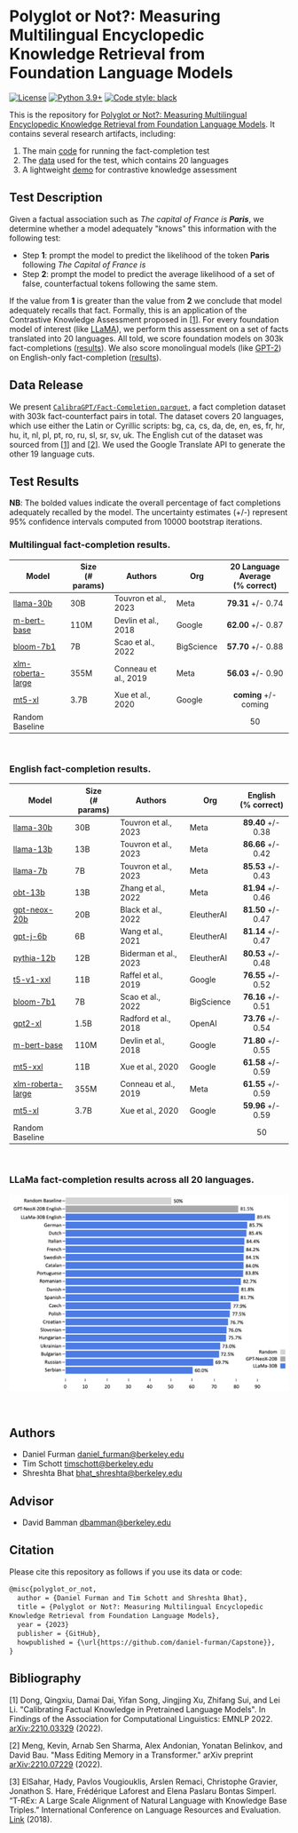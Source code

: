 # Polyglot or Not?: Measuring Multilingual Encyclopedic Knowledge Retrieval from Foundation Language Models

[![License](https://img.shields.io/badge/License-Apache_2.0-green.svg)](https://github.com/daniel-furman/Capstone/blob/main/LICENSE) 
[![Python 3.9+](https://img.shields.io/badge/python-3.9+-blue.svg)](https://www.python.org/downloads/release/python-390/) 
[![Code style: black](https://img.shields.io/badge/code%20style-black-000000.svg)](https://github.com/psf/black) 

This is the repository for [Polyglot or Not?: Measuring Multilingual Encyclopedic Knowledge Retrieval from Foundation Language Models](https://bit.ly/ischool-berkeley-capstone). It contains several research artifacts, including:

1. The main [code][cka_run_main] for running the fact-completion test
2. The [data][hf_data] used for the test, which contains 20 languages
3. A lightweight [demo][cka_lightweight_demo] for contrastive knowledge assessment

## Test Description

Given a factual association such as *The capital of France is **Paris***, we determine whether a model adequately "knows" this information with the following test:
 
* Step **1**: prompt the model to predict the likelihood of the token **Paris** following *The Capital of France is*
* Step **2**: prompt the model to predict the average likelihood of a set of false, counterfactual tokens following the same stem.
 
If the value from **1** is greater than the value from **2** we conclude that model adequately recalls that fact. Formally, this is an application of the Contrastive Knowledge Assessment proposed in [[1][bib]]. For every foundation model of interest (like [LLaMA](https://arxiv.org/abs/2302.13971)), we perform this assessment on a set of facts translated into 20 languages. All told, we score foundation models on 303k fact-completions ([results](https://github.com/daniel-furman/capstone#multilingual-fact-completion-results)). We also score monolingual models (like [GPT-2](https://d4mucfpksywv.cloudfront.net/better-language-models/language_models_are_unsupervised_multitask_learners.pdf)) on English-only fact-completion ([results](https://github.com/daniel-furman/capstone#english-fact-completion-results)).

## Data Release

We present [`CalibraGPT/Fact-Completion.parquet`][hf_data], a fact completion dataset with 303k fact-counterfact pairs in total. The dataset covers 20 languages, which use either the Latin or Cyrillic scripts: bg, ca, cs, da, de, en, es, fr, hr, hu, it, nl, pl, pt, ro, ru, sl, sr, sv, uk. The English cut of the dataset was sourced from [[1][bib]] and [[2][bib]]. We used the Google Translate API to generate the other 19 language cuts.

## Test Results

**NB**: The bolded values indicate the overall percentage of fact completions adequately recalled by the model. The uncertainty estimates (+/-) represent 95% confidence intervals computed from 10000 bootstrap iterations.

### **Multilingual** fact-completion results.

| Model            | Size<br />(# params) | Authors      |  Org          | 20 Language Average<br /> (% correct)      |
|------------------|--------------|--------------|--------------|:--------------:|
| [llama-30b](https://arxiv.org/abs/2302.13971) | 30B | Touvron et al., 2023 | Meta | **79.31** +/- 0.74| 
| [m-bert-base](https://arxiv.org/abs/1810.04805) | 110M | Devlin et al., 2018 | Google |  **62.00** +/- 0.87 |
| [bloom-7b1](https://arxiv.org/abs/2211.05100) | 7B | Scao et al., 2022 | BigScience | **57.70** +/- 0.88 | 
| [xlm-roberta-large](https://arxiv.org/abs/1911.02116) | 355M | Conneau et al., 2019 | Meta | **56.03** +/- 0.90 | 
| [mt5-xl](https://arxiv.org/abs/2010.11934) | 3.7B | Xue et al., 2020 | Google | **coming** +/- coming| 
| Random Baseline | &nbsp;| &nbsp; | &nbsp; | 50 |

&nbsp;

### **English** fact-completion results.

| Model            | Size<br />(# params) | Authors      |  Org          | English<br /> (% correct)      |
|------------------|--------------|--------------|--------------|:--------------:|
| [llama-30b](https://arxiv.org/abs/2302.13971) | 30B |  Touvron et al., 2023 | Meta | **89.40** +/- 0.38 | 
| [llama-13b](https://arxiv.org/abs/2302.13971) | 13B |  Touvron et al., 2023 | Meta | **86.66** +/- 0.42 | 
| [llama-7b](https://arxiv.org/abs/2302.13971) | 7B |  Touvron et al., 2023 | Meta | **85.53** +/- 0.43 | 
| [obt-13b](https://arxiv.org/abs/2205.01068) | 13B |  Zhang et al., 2022 | Meta | **81.94** +/- 0.46| 
| [gpt-neox-20b](https://arxiv.org/abs/2204.06745) | 20B |  Black et al., 2022 | EleutherAI | **81.50** +/- 0.47 |
| [gpt-j-6b](https://github.com/kingoflolz/mesh-transformer-jax/#gpt-j-6B) |  6B | Wang et al., 2021 | EleutherAI |  **81.14** +/- 0.47 |
| [pythia-12b](https://arxiv.org/abs/2304.01373) | 12B | Biderman et al., 2023 | EleutherAI| **80.53** +/- 0.48| 
| [t5-v1-xxl](https://arxiv.org/abs/1910.10683) | 11B |  Raffel et al., 2019 | Google | **76.55** +/- 0.52| 
| [bloom-7b1](https://arxiv.org/abs/2211.05100) | 7B |  Scao et al., 2022 | BigScience | **76.16** +/- 0.51 | 
| [gpt2-xl](https://d4mucfpksywv.cloudfront.net/better-language-models/language_models_are_unsupervised_multitask_learners.pdf) | 1.5B |  Radford et al., 2018 | OpenAI | **73.76** +/- 0.54 | 
| [m-bert-base](https://arxiv.org/abs/1810.04805) | 110M | Devlin et al., 2018 | Google | **71.80** +/- 0.55 | 
| [mt5-xxl](https://arxiv.org/abs/2010.11934) | 11B |  Xue et al., 2020 | Google | **61.58** +/- 0.59| 
| [xlm-roberta-large](https://arxiv.org/abs/1911.02116) | 355M | Conneau et al., 2019 | Meta | **61.55** +/- 0.59 | 
| [mt5-xl](https://arxiv.org/abs/2010.11934) | 3.7B |  Xue et al., 2020 | Google | **59.96** +/- 0.59| 
| Random Baseline | &nbsp; | &nbsp; | &nbsp; | 50   |  

&nbsp;

### **LLaMa** fact-completion results across all 20 languages. 

![LLaMa test leaderboard](notebooks/viz/assets/LLaMa_h_bar_plot_final.png)

&nbsp;

## Authors

* Daniel Furman <daniel_furman@berkeley.edu>
* Tim Schott <timschott@berkeley.edu>
* Shreshta Bhat <bhat_shreshta@berkeley.edu>

## Advisor

* David Bamman <dbamman@berkeley.edu>

## Citation

Please cite this repository as follows if you use its data or code:

```
@misc{polyglot_or_not,
  author = {Daniel Furman and Tim Schott and Shreshta Bhat},
  title = {Polyglot or Not?: Measuring Multilingual Encyclopedic Knowledge Retrieval from Foundation Language Models},
  year = {2023}
  publisher = {GitHub},
  howpublished = {\url{https://github.com/daniel-furman/Capstone}},
}
```

## Bibliography 

[1] Dong, Qingxiu, Damai Dai, Yifan Song, Jingjing Xu, Zhifang Sui, and Lei Li. "Calibrating Factual Knowledge in Pretrained Language Models". In Findings of the Association for Computational Linguistics: EMNLP 2022. [arXiv:2210.03329][cka] (2022).

[2] Meng, Kevin, Arnab Sen Sharma, Alex Andonian, Yonatan Belinkov, and David Bau. "Mass Editing Memory in a Transformer." arXiv preprint [arXiv:2210.07229][memit] (2022).

[3] ElSahar, Hady, Pavlos Vougiouklis, Arslen Remaci, Christophe Gravier, Jonathon S. Hare, Frédérique Laforest and Elena Paslaru Bontas Simperl. “T-REx: A Large Scale Alignment of Natural Language with Knowledge Base Triples.” International Conference on Language Resources and Evaluation. [Link][trex] (2018).


[bib]: https://github.com/daniel-furman/Capstone#bibliography
[hf_data]: https://huggingface.co/datasets/CalibraGPT/Fact-Completion
[cka]: https://arxiv.org/abs/2210.03329
[memit]: https://arxiv.org/abs/2210.07229
[mmlu]: https://paperswithcode.com/sota/multi-task-language-understanding-on-mmlu
[mmlu_paper]: https://arxiv.org/abs/2009.03300
[trex]: http://aclanthology.lst.uni-saarland.de/L18-1544.pdf
[cka_lightweight_demo]: https://github.com/daniel-furman/Capstone/blob/main/notebooks/fact_completion_notebooks/fact-completion-lightweight-demo.ipynb
[cka_run_main]: https://github.com/daniel-furman/Capstone/blob/main/notebooks/fact_completion_notebooks/fact-completion-full-benchmark.ipynb
